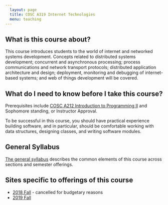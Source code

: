 ```yaml
---
  layout: page
  title: COSC A319 Internet Technologies
  menu: teaching
---
```


## What is this course about?
This course introduces students to the world of internet and networked systems development. Concepts related to distributed systems development; concurrent and asynchronous processing; process communications and network transport protocols; distributed application architecture and design; deployment, monitoring and debugging of internet-based systems; and web of things development will be covered.

## What do I need to know before I take this course?
Prerequisites include [COSC A212 Introduction to Programming II](http://2017bulletin.loyno.edu/undergraduate/computer-science#cosc-a212) and Sophomore standing, or Instructor Approval.

To be successful in this course, you should have practical experience building software, and in particular, should be comfortable working with data structures, designing classes, and writing software modules.

## General Syllabus
[The general syllabus](./syllabus/) describes the common elements of this course across sections and semester offerings.

## Sites specific to offerings of this course
* [2018 Fall](./2018f/) - cancelled for budgetary reasons
* [2019 Fall](./2019f/)
